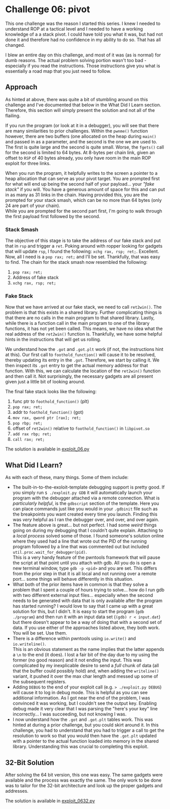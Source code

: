 # Challenge 06: pivot

This one challenge was the reason I started this series. I knew I needed to 
understand ROP at a tactical level and I needed to have a working knowledge of a 
a stack pivot. I could have told you what it was, but had not done it and 
therefore had no confidence in my ability to do so. That has all changed.

I blew an entire day on this challenge, and most of it was (as is normal) for 
dumb reasons. The actual problem solving portion wasn't too bad - especially if 
you read the instructions. Those instructions give you what is essentially a 
road map that you just need to follow.

## Approach

As hinted at above, there was quite a bit of stumbling around on this challenge 
and I've documented that below in the What Did I Learn section. Therefore, this 
section will simply present the solution and not all of the flailing.

If you run the program (or look at it in a debugger), you will see that there 
are many similarities to prior challenges. Within the `pwnme()` function 
however, there are two buffers (one allocated on the heap during `main()` and 
passed in as a parameter, and the second is the one we are used to. The first is 
quite large and the second is quite small. Worse, the `fgets()` call for the 
second is limited to 64 bytes. At 8-bytes per chain link, given an offset to 
`RSP` of 40 bytes already, you only have room in the main ROP exploit for three 
links.

When you run the program, it helpfully writes to the screen a pointer to a heap 
allocation that can serve as your pivot target. You are prompted first for what 
will end up being the second half of your payload...  your *"fake stack"* if you 
will.  You have a generous amount of space for this and can put in as many as 31 
links in the chain. Having provided this, you are the prompted for your stack 
smash, which can be no more than 64 bytes (only 24 are part of your chain).  
While you are prompted for the second part first, I'm going to walk through the 
first payload first followed by the second.

### Stack Smash

The objective of this stage is to take the address of our fake stack and put 
that in `rsp` and trigger a `ret`. Poking around with ropper looking for gadgets 
that will update `rsp`, I found the following: `xchg rax, rsp; ret;`. Excellent.  
Now, all I need is a `pop rax; ret;` and I'll be set. Thankfully, that was easy 
to find. The chain for the stack smash now resembled the following:

1. `pop rax; ret;`
1. Address of fake stack
1. `xchg rax, rsp; ret;`

### Fake Stack

Now that we have arrived at our fake stack, we need to call `ret2win()`. The 
problem is that this exists in a shared library. Further complicating things is 
that there are no calls in the main program to that shared library. Lastly, 
while there is a function call in the main program to one of the library
functions, it has not yet been called. This means, we have no idea what the real 
address of the `ret2win()` function is. Thankfully, we have some helpful hints 
in the instructions that will get us rolling.

We understand how the `.got` and `.got.plt` work (if not, the instructions hint 
at this). Our first call to `foothold_function()` will cause it to be resolved, 
thereby updating its entry in the `.got`. Therefore, we start by calling it. We 
then inspect its `.got` entry to get the actual memory address for that 
function. With this, we can calculate the location of the `ret2win()` function 
and then call it. Not surprisingly, the necessary gadgets are all present given 
just a little bit of looking around.

The final fake stack looks like the following:

1. func ptr to `foothold_function()` (plt)
1. `pop rax; ret;`
1. addr to `foothold_function()` (got)
1. `mov rax, qword ptr [rax]; ret;`
1. `pop rbp; ret;`
1. offset of `ret2win()` relative to `foothold_function()` in `libpivot.so`
1. `add rax rbp; ret;`
1. `call rax; ret;`

The solution is available in [exploit_06.py](https://github.com/argodev/study/blob/main/src/ropemporium/exploit_06.py)


## What Did I Learn?

As with each of these, many things. Some of them include:

* The built-in-to-the-exoloit-template debugging support is pretty good. If you 
  simply run `$ ./exploit.py GDB` it will automatically launch your program with 
  the debugger attached via a remote connection. What is *particularly helpful*, 
  is the `gdbscript` section of the template. Here you can place commands just 
  like you would in your `.gdbinit` file such as the breakpoints you want 
  created every time you launch. Finding this was *very* helpful as I ran the 
  debugger over, and over, and over again.
* The feature above is great... but not perfect. I had some *weird* things going 
  on during my debugging that I couldn't quite explain. Attaching to a *local 
  process* solved some of those. I found someone's solution online where they 
  used had a line that wrote out the PID of the running program followed by a 
  line that was commented out but included `util.proc.wait_for_debugger(pid)`.  
  This is a very handy feature of the pwntools framework that will pause the 
  script at that point until you attach with gdb. All you do is open a new 
  terminal window, type `gdb -p <pid>` and you are set. This differs from the 
  prior step in that it is all local and not running over a remote port... some 
  things will behave differently in this situation.
* What both of the prior items have in common is that they solve a problem that 
  I spent a couple of hours trying to solve... how do I run gdb with two 
  different external input files... especially when the second needs to be 
  generated with data that is only available after the program has started 
  running? I would love to say that I came up with a great solution for this, 
  but I didn't. It is easy to start the program (`gdb ./program`) and then run 
  it with an input data set (`(gdb) r < input.dat`) but there doesn't appear to 
  be a way of doing that with a second set of data. If you use either of the 
  approaches listed above, they both work. You will be set. Use them.
* There is a difference within pwntools using `io.write()` and `io.writeline()`.  
  This is an obvious statement as the name implies that the latter appends a 
  `\n` to the end (it does). I lost a fair bit of the day due to my using the 
  former (no good reason) and it not ending the input. This was complicated by 
  my inexplicable desire to send a *full* chunk of data (all that the buffer 
  could possibly hold) and, when adding the `writeline()` variant, it pushed it 
  over the max char length and messed up some of the subsequent registers.
* Adding `DEBUG` to the end of your exploit call (e.g. `> ./exploit.py DEBUG`) 
  will cause it to log in debug mode. This is helpful as you can see additional 
  information. As I got near the end of the problem, I was convinced it was 
  working, but I couldn't see the output key. Enabling debug made it very clear 
  that I was parsing the "here's your key" line incorrectly... I was succeeding, 
  but not knowing I was.
* I now understand how the `.got` and `.got.plt` tables work. This was hinted at 
  during a prior challenge, but you could skirt around it. In this challenge, 
  you had to understand that you had to trigger a call to get the resolution to 
  work so that you would then have the `.got.plt` updated with a pointer to the 
  actual function loaded into memory in the shared library. Understanding this 
  was crucial to completing this exploit.
  
## 32-Bit Solution

After solving the 64 bit version, this one was easy. The same gadgets were 
available and the process was exactly the same. The only work to be done was to 
tailor for the 32-bit architecture and look up the proper gadgets and addresses.

The solution is available in [exploit_0632.py](https://github.com/argodev/study/blob/main/src/ropemporium/exploit_0632.py)

